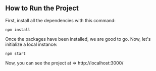 ## How to Run the Project

First, install all the dependencies with this command:

```
npm install
```

Once the packages have been installed, we are good to go. Now, let's initialize a local instance:

```
npm start
```

Now, you can see the project at => http://localhost:3000/
